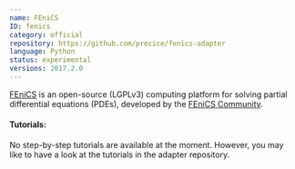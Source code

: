 ```yaml
---
name: FEniCS
ID: fenics
category: official
repository: https://github.com/precice/fenics-adapter
language: Python
status: experimental
versions: 2017.2.0
---
```


[FEniCS](https://fenicsproject.org/) is an open-source (LGPLv3) computing platform for solving partial differential equations (PDEs), developed by the [FEniCS Community](https://fenicsproject.org/community/).

#### Tutorials:
No step-by-step tutorials are available at the moment.
However, you may like to have a look at the tutorials in the adapter repository.
